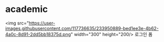 # academic
<img src="https://user-images.githubusercontent.com/117736635/233950889-bed1ee3e-4b62-4a0c-8d91-2dd5bb18375d.png" width="300" height="200/>
로그인 폼
